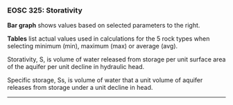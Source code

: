 ### EOSC 325: Storativity

**Bar graph** shows values based on selected parameters to the right.

**Tables** list actual values used in calculations for the 5 rock types when selecting minimum (min), maximum (max) or average (avg).

Storativity, S, is volume of water released from storage per unit surface area of the aquifer per unit decline in hydraulic head.

Specific storage, Ss, is volume of water that a unit volume of aquifer releases from storage under a unit decline in head.

----------